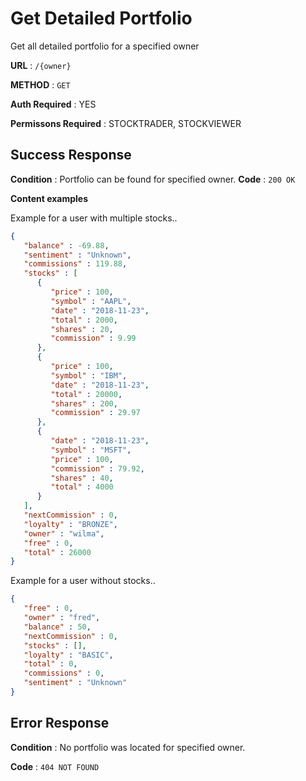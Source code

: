 # Get Detailed Portfolio

Get all detailed portfolio for a specified owner

**URL** : `/{owner}`

**METHOD** : `GET`

**Auth Required** : YES

**Permissons Required** : STOCKTRADER, STOCKVIEWER

## Success Response

**Condition** : Portfolio can be found for specified owner.
**Code** : `200 OK`

**Content examples**

Example for a user with multiple stocks.. 

```json
{
   "balance" : -69.88,
   "sentiment" : "Unknown",
   "commissions" : 119.88,
   "stocks" : [
      {
         "price" : 100,
         "symbol" : "AAPL",
         "date" : "2018-11-23",
         "total" : 2000,
         "shares" : 20,
         "commission" : 9.99
      },
      {
         "price" : 100,
         "symbol" : "IBM",
         "date" : "2018-11-23",
         "total" : 20000,
         "shares" : 200,
         "commission" : 29.97
      },
      {
         "date" : "2018-11-23",
         "symbol" : "MSFT",
         "price" : 100,
         "commission" : 79.92,
         "shares" : 40,
         "total" : 4000
      }
   ],
   "nextCommission" : 0,
   "loyalty" : "BRONZE",
   "owner" : "wilma",
   "free" : 0,
   "total" : 26000
}
```

Example for a user without stocks..

```json
{
   "free" : 0,
   "owner" : "fred",
   "balance" : 50,
   "nextCommission" : 0,
   "stocks" : [],
   "loyalty" : "BASIC",
   "total" : 0,
   "commissions" : 0,
   "sentiment" : "Unknown"
}
```

## Error Response

**Condition** : No portfolio was located for specified owner.

**Code** : `404 NOT FOUND`

